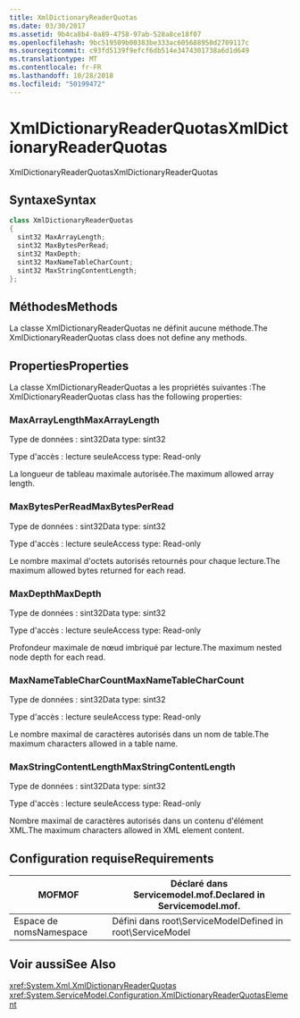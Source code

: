 ```yaml
---
title: XmlDictionaryReaderQuotas
ms.date: 03/30/2017
ms.assetid: 9b4ca8b4-0a89-4758-97ab-528a8ce18f07
ms.openlocfilehash: 9bc519509b00383be333ac605688950d2709117c
ms.sourcegitcommit: c93fd5139f9efcf6db514e3474301738a6d1d649
ms.translationtype: MT
ms.contentlocale: fr-FR
ms.lasthandoff: 10/28/2018
ms.locfileid: "50199472"
---
```

# <a name="xmldictionaryreaderquotas"></a><span data-ttu-id="3a1d7-102">XmlDictionaryReaderQuotas</span><span class="sxs-lookup"><span data-stu-id="3a1d7-102">XmlDictionaryReaderQuotas</span></span>
<span data-ttu-id="3a1d7-103">XmlDictionaryReaderQuotas</span><span class="sxs-lookup"><span data-stu-id="3a1d7-103">XmlDictionaryReaderQuotas</span></span>  
  
## <a name="syntax"></a><span data-ttu-id="3a1d7-104">Syntaxe</span><span class="sxs-lookup"><span data-stu-id="3a1d7-104">Syntax</span></span>  
  
```csharp
class XmlDictionaryReaderQuotas  
{  
  sint32 MaxArrayLength;  
  sint32 MaxBytesPerRead;  
  sint32 MaxDepth;  
  sint32 MaxNameTableCharCount;  
  sint32 MaxStringContentLength;  
};  
```  
  
## <a name="methods"></a><span data-ttu-id="3a1d7-105">Méthodes</span><span class="sxs-lookup"><span data-stu-id="3a1d7-105">Methods</span></span>  
 <span data-ttu-id="3a1d7-106">La classe XmlDictionaryReaderQuotas ne définit aucune méthode.</span><span class="sxs-lookup"><span data-stu-id="3a1d7-106">The XmlDictionaryReaderQuotas class does not define any methods.</span></span>  
  
## <a name="properties"></a><span data-ttu-id="3a1d7-107">Properties</span><span class="sxs-lookup"><span data-stu-id="3a1d7-107">Properties</span></span>  
 <span data-ttu-id="3a1d7-108">La classe XmlDictionaryReaderQuotas a les propriétés suivantes :</span><span class="sxs-lookup"><span data-stu-id="3a1d7-108">The XmlDictionaryReaderQuotas class has the following properties:</span></span>  
  
### <a name="maxarraylength"></a><span data-ttu-id="3a1d7-109">MaxArrayLength</span><span class="sxs-lookup"><span data-stu-id="3a1d7-109">MaxArrayLength</span></span>  
 <span data-ttu-id="3a1d7-110">Type de données : sint32</span><span class="sxs-lookup"><span data-stu-id="3a1d7-110">Data type: sint32</span></span>  
  
 <span data-ttu-id="3a1d7-111">Type d'accès : lecture seule</span><span class="sxs-lookup"><span data-stu-id="3a1d7-111">Access type: Read-only</span></span>  
  
 <span data-ttu-id="3a1d7-112">La longueur de tableau maximale autorisée.</span><span class="sxs-lookup"><span data-stu-id="3a1d7-112">The maximum allowed array length.</span></span>  
  
### <a name="maxbytesperread"></a><span data-ttu-id="3a1d7-113">MaxBytesPerRead</span><span class="sxs-lookup"><span data-stu-id="3a1d7-113">MaxBytesPerRead</span></span>  
 <span data-ttu-id="3a1d7-114">Type de données : sint32</span><span class="sxs-lookup"><span data-stu-id="3a1d7-114">Data type: sint32</span></span>  
  
 <span data-ttu-id="3a1d7-115">Type d'accès : lecture seule</span><span class="sxs-lookup"><span data-stu-id="3a1d7-115">Access type: Read-only</span></span>  
  
 <span data-ttu-id="3a1d7-116">Le nombre maximal d'octets autorisés retournés pour chaque lecture.</span><span class="sxs-lookup"><span data-stu-id="3a1d7-116">The maximum allowed bytes returned for each read.</span></span>  
  
### <a name="maxdepth"></a><span data-ttu-id="3a1d7-117">MaxDepth</span><span class="sxs-lookup"><span data-stu-id="3a1d7-117">MaxDepth</span></span>  
 <span data-ttu-id="3a1d7-118">Type de données : sint32</span><span class="sxs-lookup"><span data-stu-id="3a1d7-118">Data type: sint32</span></span>  
  
 <span data-ttu-id="3a1d7-119">Type d'accès : lecture seule</span><span class="sxs-lookup"><span data-stu-id="3a1d7-119">Access type: Read-only</span></span>  
  
 <span data-ttu-id="3a1d7-120">Profondeur maximale de nœud imbriqué par lecture.</span><span class="sxs-lookup"><span data-stu-id="3a1d7-120">The maximum nested node depth for each read.</span></span>  
  
### <a name="maxnametablecharcount"></a><span data-ttu-id="3a1d7-121">MaxNameTableCharCount</span><span class="sxs-lookup"><span data-stu-id="3a1d7-121">MaxNameTableCharCount</span></span>  
 <span data-ttu-id="3a1d7-122">Type de données : sint32</span><span class="sxs-lookup"><span data-stu-id="3a1d7-122">Data type: sint32</span></span>  
  
 <span data-ttu-id="3a1d7-123">Type d'accès : lecture seule</span><span class="sxs-lookup"><span data-stu-id="3a1d7-123">Access type: Read-only</span></span>  
  
 <span data-ttu-id="3a1d7-124">Le nombre maximal de caractères autorisés dans un nom de table.</span><span class="sxs-lookup"><span data-stu-id="3a1d7-124">The maximum characters allowed in a table name.</span></span>  
  
### <a name="maxstringcontentlength"></a><span data-ttu-id="3a1d7-125">MaxStringContentLength</span><span class="sxs-lookup"><span data-stu-id="3a1d7-125">MaxStringContentLength</span></span>  
 <span data-ttu-id="3a1d7-126">Type de données : sint32</span><span class="sxs-lookup"><span data-stu-id="3a1d7-126">Data type: sint32</span></span>  
  
 <span data-ttu-id="3a1d7-127">Type d'accès : lecture seule</span><span class="sxs-lookup"><span data-stu-id="3a1d7-127">Access type: Read-only</span></span>  
  
 <span data-ttu-id="3a1d7-128">Nombre maximal de caractères autorisés dans un contenu d'élément XML.</span><span class="sxs-lookup"><span data-stu-id="3a1d7-128">The maximum characters allowed in XML element content.</span></span>  
  
## <a name="requirements"></a><span data-ttu-id="3a1d7-129">Configuration requise</span><span class="sxs-lookup"><span data-stu-id="3a1d7-129">Requirements</span></span>  
  
|<span data-ttu-id="3a1d7-130">MOF</span><span class="sxs-lookup"><span data-stu-id="3a1d7-130">MOF</span></span>|<span data-ttu-id="3a1d7-131">Déclaré dans Servicemodel.mof.</span><span class="sxs-lookup"><span data-stu-id="3a1d7-131">Declared in Servicemodel.mof.</span></span>|  
|---------|-----------------------------------|  
|<span data-ttu-id="3a1d7-132">Espace de noms</span><span class="sxs-lookup"><span data-stu-id="3a1d7-132">Namespace</span></span>|<span data-ttu-id="3a1d7-133">Défini dans root\ServiceModel</span><span class="sxs-lookup"><span data-stu-id="3a1d7-133">Defined in root\ServiceModel</span></span>|  
  
## <a name="see-also"></a><span data-ttu-id="3a1d7-134">Voir aussi</span><span class="sxs-lookup"><span data-stu-id="3a1d7-134">See Also</span></span>  
 <xref:System.Xml.XmlDictionaryReaderQuotas>  
 <xref:System.ServiceModel.Configuration.XmlDictionaryReaderQuotasElement>
